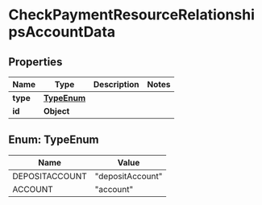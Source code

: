 

# CheckPaymentResourceRelationshipsAccountData


## Properties

| Name | Type | Description | Notes |
|------------ | ------------- | ------------- | -------------|
|**type** | [**TypeEnum**](#TypeEnum) |  |  |
|**id** | **Object** |  |  |



## Enum: TypeEnum

| Name | Value |
|---- | -----|
| DEPOSITACCOUNT | &quot;depositAccount&quot; |
| ACCOUNT | &quot;account&quot; |



